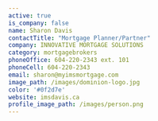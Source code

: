 ```yaml
---
active: true
is_company: false
name: Sharon Davis
contactTitle: "Mortgage Planner/Partner"
company: INNOVATIVE MORTGAGE SOLUTIONS
category: mortgagebrokers
phoneOffice: 604-220-2343 ext. 101
phoneCell: 604-220-2343
email: sharon@myimsmortgage.com
image_path: /images/dominion-logo.jpg
color: '#0f2d7e'
website: imsdavis.ca
profile_image_path: /images/person.png
---
```

